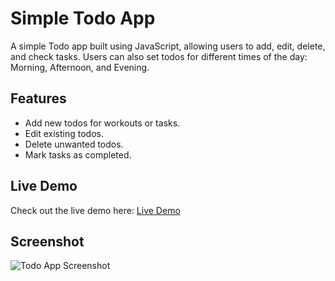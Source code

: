 # Simple Todo App

A simple Todo app built using JavaScript, allowing users to add, edit, delete, and check tasks. Users can also set todos for different times of the day: Morning, Afternoon, and Evening.

## Features

- Add new todos for workouts or tasks.
- Edit existing todos.
- Delete unwanted todos.
- Mark tasks as completed.

## Live Demo

Check out the live demo here: [Live Demo](https://your-live-demo-link.com)

## Screenshot

![Todo App Screenshot](https://github.com/user-attachments/assets/d8ec54c5-cdd0-490a-aebc-a6dc8aedcdda)
